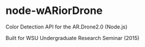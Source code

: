 # node-wARiorDrone
Color Detection API for the AR.Drone2.0 (Node.js)

Built for WSU Undergraduate Research Seminar (2015)
